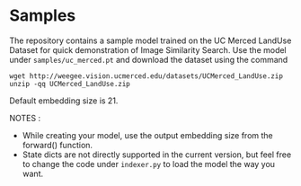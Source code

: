 # Samples

The repository contains a sample model trained on the UC Merced LandUse Dataset for quick demonstration of Image Similarity Search. Use the model under `samples/uc_merced.pt`
and download the dataset using the command 

```
wget http://weegee.vision.ucmerced.edu/datasets/UCMerced_LandUse.zip
unzip -qq UCMerced_LandUse.zip
```
Default embedding size is 21. 

NOTES : 

* While creating your model, use the output embedding size from the forward() function. 
* State dicts are not directly supported in the current version, but feel free to change the code under `indexer.py` to load the model the way you want. 